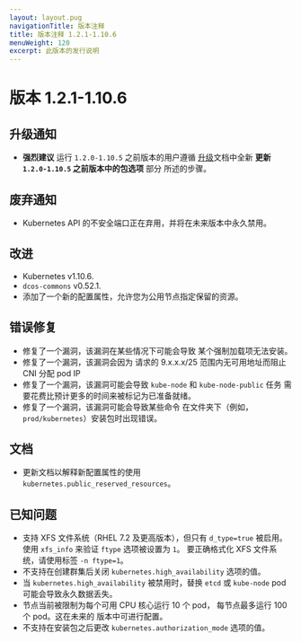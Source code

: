 ```yaml
---
layout: layout.pug
navigationTitle: 版本注释
title: 版本注释 1.2.1-1.10.6
menuWeight: 120
excerpt: 此版本的发行说明
---
```



# 版本 1.2.1-1.10.6

## 升级通知

* **强烈建议** 运行 `1.2.0-1.10.5` 之前版本的用户遵循
 [升级](../upgrade)文档中全新 **更新 `1.2.0-1.10.5` 之前版本中的包选项** 部分
 所述的步骤。

## 废弃通知

* Kubernetes API 的不安全端口正在弃用，并将在未来版本中永久禁用。

## 改进

* Kubernetes v1.10.6. 
* `dcos-commons` v0.52.1. 
* 添加了一个新的配置属性，允许您为公用节点指定保留的资源。

## 错误修复

* 修复了一个漏洞，该漏洞在某些情况下可能会导致
 某个强制加载项无法安装。
* 修复了一个漏洞，该漏洞会因为 
 请求的 9.x.x.x/25 范围内无可用地址而阻止 CNI 分配 pod IP
* 修复了一个漏洞，该漏洞可能会导致 `kube-node` 和 `kube-node-public` 任务
 需要花费比预计更多的时间来被标记为已准备就绪。
* 修复了一个漏洞，该漏洞可能会导致某些命令
 在文件夹下（例如， `prod/kubernetes`）安装包时出现错误。

## 文档

* 更新文档以解释新配置属性的使用`kubernetes.public_reserved_resources`。

## 已知问题

* 支持 XFS 文件系统（RHEL 7.2 及更高版本），但只有 `d_type=true`
 被启用。使用 `xfs_info` 来验证 `ftype` 选项被设置为 `1`。
 要正确格式化 XFS 文件系统，请使用标签 `-n ftype=1`。
* 不支持在创建群集后关闭 `kubernetes.high_availability` 
 选项的值。
* 当 `kubernetes.high_availability` 被禁用时，替换 `etcd` 或 `kube-node` pod
 可能会导致永久数据丢失。
* 节点当前被限制为每个可用 CPU 核心运行 10 个 pod，
 每节点最多运行 100 个 pod。这在未来的
 版本中可进行配置。
* 不支持在安装包之后更改 `kubernetes.authorization_mode` 选项的值。
